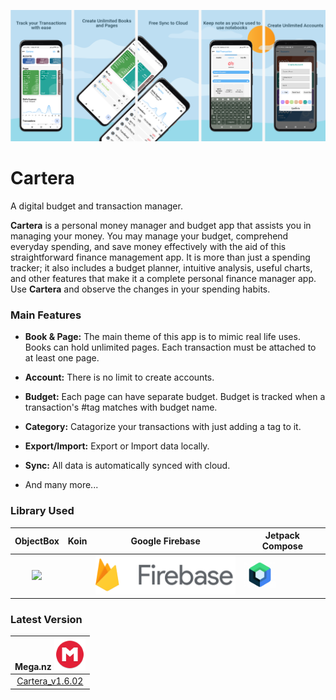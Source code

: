 ![Cartera](./images/banner.png)

# Cartera

A digital budget and transaction manager.

**Cartera** is a personal money manager and budget app that assists you in managing your money. You may manage your budget, comprehend everyday spending, and save money effectively with the aid of this straightforward finance management app. It is more than just a spending tracker; it also includes a budget planner, intuitive analysis, useful charts, and other features that make it a complete personal finance manager app. Use **Cartera** and observe the changes in your spending habits.

### Main Features

- **Book & Page:** The main theme of this app is to mimic real life uses. Books can hold unlimited pages. Each transaction must be attached to at least one page. 

- **Account:** There is no limit to create accounts.

- **Budget:** Each page can have separate budget. Budget is tracked when a transaction's #tag matches with budget name.

- **Category:** Catagorize your transactions with just adding a tag to it.

- **Export/Import:** Export or Import data locally.

- **Sync:** All data is automatically synced with cloud.

- And many more...

### Library Used

| ObjectBox                                                                                                                                                                                                                                                                                                                                                     | Koin                                                                                | Google Firebase                                                                          | Jetpack Compose                                                                         |
|:-------------------------------------------------------------------------------------------------------------------------------------------------------------------------------------------------------------------------------------------------------------------------------------------------------------------------------------------------------------:|:-----------------------------------------------------------------------------------:|:----------------------------------------------------------------------------------------:| --------------------------------------------------------------------------------------- |
| ![](https://www.gitbook.com/cdn-cgi/image/width=40,height=40,fit=contain,dpr=1,format=auto/https%3A%2F%2F4285247228-files.gitbook.io%2F~%2Ffiles%2Fv0%2Fb%2Fgitbook-x-prod.appspot.com%2Fo%2Fspaces%252F-MG8Rp3u8P9P7cUT3_pP%252Ficon%252FB3y4dFQB6c8O3h5fzSAs%252FProfile-picture-linkedIn.jpg%3Falt%3Dmedia%26token%3D6c4f9693-6da0-484b-b330-5357c112bf6b) | <img src="https://insert-koin.io/img/koin_new_logo.png" title="" alt="" width="50"> | <img title="" src="./images/firebase%20icon.png" alt="" width="226" data-align="center"> | <img title="" src="./images/jetpack-compose.png" alt="" width="50" data-align="center"> |

### Latest Version

| Mega.nz <img title="" src="./images/mega.png" alt="" width="50" data-align="center">         |
|:--------------------------------------------------------------------------------------------:|
| [Cartera_v1.6.02](https://mega.nz/file/L4J2TDJR#Vee3jVl_QankJDzNMSekFbVHrcCxi03LFY-2Ip25LuE) |
